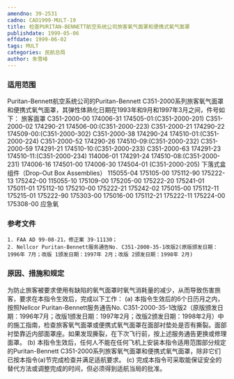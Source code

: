 ```yaml
---
amendno: 39-2531
cadno: CAD1999-MULT-19
title: 检查PURITAN-BENNETT航空系统公司旅客氧气面罩和便携式氧气面罩
publishdate: 1999-05-06
effdate: 1999-06-02
tags: MULT
categories: 民航总局
author: 朱雪峰
---
```


### 适用范围 
Puritan-Bennett航空系统公司的Puritan-Bennett C351-2000系列旅客氧气面罩和便携式氧气面罩，其弹性体熟化日期在1993年和9月和1997年3月之间，件号如下： 旅客面罩 C351-2000-00 174006-31 174505-01:(C351-2000-201) C351-2000-02 174290-21 174506-00:(C351-2000-223) C351-2000-21 174290-22 174509-00:(C351-2000-302) C351-2000-38 174290-24 174510-01:(C351-2000-224) C351-2000-52 174290-26 174510-09:(C351-2000-232) C351-2000-59 174291-21 174510-10:(C351-2000-233) C351-2000-63 174291-23 174510-11:(C351-2000-234) 114006-01 174291-24 174510-08:(C351-2000-231) 174006-16 174501-00 174006-30 174504-01 (C351-2000-205) 下落式盒组件（Drop-Out Box Assemblies）
115055-04  175105-00  175112-90  175222-13
175242-00
115055-10  175109-00  175205-00  175222-20
175241-01
175011-01 175112-10 175210-00 175222-21 175242-02
175015-00 175112-11 175215-01 175222-90 175303-00
175016-00 175112-21 175222-11 175224-00 175308-00
应急氧

### 参考文件
    1. FAA AD 99-08-21，修正案 39-11130；
    2. Nellcor Puritan-Bennett服务通告No. C351-2000-35-1改版2(原版颁发日期：1996年 7月；改版 1颁发日期：1997年 2月；改版 2颁发日期：1998年 2月) 

### 原因、措施和规定 
为防止旅客被要求使用有缺陷的氧气面罩时氧气消耗量的减少，从而导致伤害旅客，要求在本指令生效后，完成以下工作： 
    (a) 本指令生效后的6个日历月之内，按照Nellcor Puritan-Bennett服务通告No. C351-2000-35-1改版2（原版颁发日期：1996年7月；改版1颁发日期：1997年2月；改版2颁发日期：1998年2月）中的施工指南，检查旅客氧气面罩或便携式氧气面罩在面部衬垫处是否有撕裂。面部衬垫靠近内部面罩座。如果发现撕裂，在下次飞行前，按上述服务通告更换或修理面罩。 
    (b) 本指令生效后，任何人不能在任何飞机上安装本指令适用范围部分规定的Puritan-Bennett C351-2000系列旅客氧气面罩和便携式氧气面罩，除非它们已按本指令(a)节完成检查并满足适航要求。 
    (c) 完成本指令可采取能保证安全的替代方法或调整完成的时间，但必须得到适航当局的批准。

